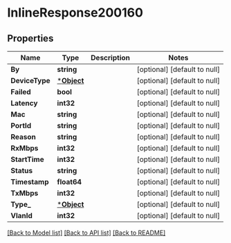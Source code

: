 # InlineResponse200160

## Properties
Name | Type | Description | Notes
------------ | ------------- | ------------- | -------------
**By** | **string** |  | [optional] [default to null]
**DeviceType** | [***Object**](.md) |  | [optional] [default to null]
**Failed** | **bool** |  | [optional] [default to null]
**Latency** | **int32** |  | [optional] [default to null]
**Mac** | **string** |  | [optional] [default to null]
**PortId** | **string** |  | [optional] [default to null]
**Reason** | **string** |  | [optional] [default to null]
**RxMbps** | **int32** |  | [optional] [default to null]
**StartTime** | **int32** |  | [optional] [default to null]
**Status** | **string** |  | [optional] [default to null]
**Timestamp** | **float64** |  | [optional] [default to null]
**TxMbps** | **int32** |  | [optional] [default to null]
**Type_** | [***Object**](.md) |  | [optional] [default to null]
**VlanId** | **int32** |  | [optional] [default to null]

[[Back to Model list]](../README.md#documentation-for-models) [[Back to API list]](../README.md#documentation-for-api-endpoints) [[Back to README]](../README.md)

